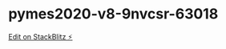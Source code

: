 # pymes2020-v8-9nvcsr-63018

[Edit on StackBlitz ⚡️](https://stackblitz.com/edit/pymes2020-v8-9nvcsr-63018)